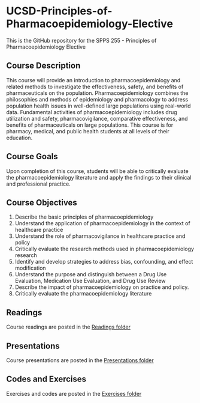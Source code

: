 # UCSD-Principles-of-Pharmacoepidemiology-Elective
This is the GitHub repository for the SPPS 255 - Principles of Pharmacoepidemiology Elective

## Course Description
This course will provide an introduction to pharmacoepidemiology and related methods to investigate the effectiveness, safety, and benefits of pharmaceuticals on the population. Pharmacoepidemiology combines the philosophies and methods of epidemiology and pharmacology to address population health issues in well-defined large populations using real-world data. Fundamental activities of pharmacoepidemiology includes drug utilization and safety, pharmacovigilance, comparative effectiveness, and benefits of pharmaceuticals on large populations. This course is for pharmacy, medical, and public health students at all levels of their education.


## Course Goals
Upon completion of this course, students will be able to critically evaluate the pharmacoepidemiology literature and apply the findings to their clinical and professional practice.


## Course Objectives
1.	Describe the basic principles of pharmacoepidemiology
2.	Understand the application of pharmacoepidemiology in the context of healthcare practice
3.	Understand the role of pharmacovigilance in healthcare practice and policy
4.	Critically evaluate the research methods used in pharmacoepidemiology research
5.	Identify and develop strategies to address bias, confounding, and effect modification 
6.	Understand the purpose and distinguish between a Drug Use Evaluation, Medication Use Evaluation, and Drug Use Review
7.	Describe the impact of pharmacoepidemiology on practice and policy. 
8.	Critically evaluate the pharmacoepidemiology literature


## Readings
Course readings are posted in the [Readings folder](https://github.com/mbounthavong/UCSD-Principles-of-Pharmacoepidemiology-Elective/tree/main/Readings)

## Presentations
Course presentations are posted in the [Presentations folder](https://github.com/mbounthavong/UCSD-Principles-of-Pharmacoepidemiology-Elective/tree/main/Presentations)

## Codes and Exercises
Exercises and codes are posted in the [Exercises folder](https://github.com/mbounthavong/UCSD-Principles-of-Pharmacoepidemiology-Elective/tree/main/Exercises)

